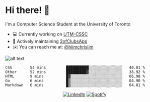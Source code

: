 # Hi there! 👋
I'm a Computer Science Student at the University of Toronto

- 💻 Currently working on [UTM-CSSC](https://github.com/UTM-CSSC)
- 🔨 Actively maintaining [2ofClubsApp](https://github.com/2ofClubsApp)
- ✉️ You can reach me at: [@hiimchrislim](mailto:hello@hiimchrislim.co)

![alt text](https://user-images.githubusercontent.com/24628243/87171758-22f18c00-c2a1-11ea-9d8d-2777e59004b4.png "2ofClubs Logo")

<!--START_SECTION:waka-->
```text
CSS        54 mins         ██████████░░░░░░░░░░░░░░░   40.01 % 
Other      52 mins         █████████▓░░░░░░░░░░░░░░░   38.92 % 
HTML       9 mins          █▓░░░░░░░░░░░░░░░░░░░░░░░   06.98 % 
Go         6 mins          █▒░░░░░░░░░░░░░░░░░░░░░░░   04.90 % 
Markdown   6 mins          █▒░░░░░░░░░░░░░░░░░░░░░░░   04.81 % 
```
<!--END_SECTION:waka-->

<div align="center">
<a href="https://www.linkedin.com/in/hiimchrislim" target="_blank"><img src="https://img.shields.io/badge/LinkedIn-%230077B5.svg?&style=flat-square&logo=linkedin&logoColor=white" alt="LinkedIn"></a>
<a href="https://open.spotify.com/user/clim1231" target="_blank"><img src="https://img.shields.io/badge/Spotify-%231ED760.svg?&style=flat-square&logo=spotify&logoColor=white" alt="Spotify"></a>

</div>
